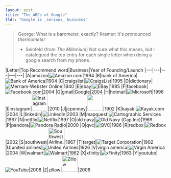 ```yaml
---
layout: post
title: "The ABCs of Google"
tldr: "Google is _serious_ business"
---
```

> George: What is a barometer, exactly?
> Kramer: It's pronounced _thermometer_
>  - Seinfeld (from _The Millenium_)
Not sure what this means, but I catalogued the top entry for each single letter when doing a google search from my phone.

|Letter|Top Recommend word|Business|Year of Founding/Launch
|---|---|---|---|---|
|A|amazon|![Amazon.com](http://upload.wikimedia.org/wikipedia/commons/thumb/6/62/Amazon.com-Logo.svg/100px-Amazon.com-Logo.svg.png)|1994
|B|bank of America|![Bank of America](http://upload.wikimedia.org/wikipedia/en/thumb/0/04/Bank_of_America.svg/150px-Bank_of_America.svg.png)|1904
|C|craigslist|![CraigsList](http://upload.wikimedia.org/wikipedia/commons/thumb/c/c6/Craigslist.svg/100px-Craigslist.svg.png)|1995
|D|dictionary|![Merriam-Webster Online](http://upload.wikimedia.org/wikipedia/en/thumb/3/32/Merriam-Webster_logo.svg/75px-Merriam-Webster_logo.svg.png)|1840
|E|ebay|![EBay](http://upload.wikimedia.org/wikipedia/commons/thumb/1/11/EBay_former_logo.svg/100px-EBay_former_logo.svg.png)|1995
|F|facebook|![Facebook.com](http://upload.wikimedia.org/wikipedia/commons/thumb/0/06/Facebook.svg/100px-Facebook.svg.png)|2004
|G|gmail|Google|2004
|H|hotmail|![Microsoft](http://upload.wikimedia.org/wikipedia/en/7/70/Hotmail_logo.png)|1996
|I|instagram|<img alt="Instagram" src="http://upload.wikimedia.org/wikipedia/en/2/28/Instagram_logo.png" height="50px"/>|2010
|J|jcpenney|<img src="http://upload.wikimedia.org/wikipedia/en/8/80/JCPenney2009ffghfsgf.png" height="50px"/>|1902
|K|kayak|![Kayak.com](http://upload.wikimedia.org/wikipedia/en/thumb/b/b2/KAYAK_logo.png/200px-KAYAK_logo.png)|2004
|L|linkedin|![LinkedIn](http://upload.wikimedia.org/wikipedia/commons/thumb/0/01/LinkedIn_Logo.svg/100px-LinkedIn_Logo.svg.png)|2003
|M|mapquest|![Cartographic Services](http://upload.wikimedia.org/wikipedia/en/archive/f/f8/20120923211042%21Mapquestlogonew.png)|1967
|N|netflix|![Netflix](http://upload.wikimedia.org/wikipedia/commons/thumb/6/69/Netflix_logo.svg/100px-Netflix_logo.svg.png)|1997
|O|old navy|![Old Navy (Gap Inc)](http://upload.wikimedia.org/wikipedia/en/thumb/8/8b/OldNavyOriginalLogo.jpg/100px-OldNavyOriginalLogo.jpg)|1969
|P|pandora|![Pandora Radio](http://upload.wikimedia.org/wikipedia/commons/thumb/e/ed/Pandora2-Logo.svg/150px-Pandora2-Logo.svg.png)|2000
|Q|qvc|![QVC](http://upload.wikimedia.org/wikipedia/commons/thumb/5/5a/QVC_HD.svg/75px-QVC_HD.svg.png)|1986
|R|redbox|![Redbox](http://upload.wikimedia.org/wikipedia/en/f/fc/Redbox_logo.png)|2002
|S|southwest|<img alt="Southwest Airlines" src="http://upload.wikimedia.org/wikipedia/en/2/22/Southwest.com_Takeoff_Logo.jpg" height="50px"/>|1967
|T|target|![Target Corporation](http://upload.wikimedia.org/wikipedia/commons/thumb/9/9a/Target_logo.svg/50px-Target_logo.svg.png)|1902
|U|united airlines|![United Airlines](http://upload.wikimedia.org/wikipedia/en/thumb/e/e0/United_Airlines_Logo.svg/200px-United_Airlines_Logo.svg.png)|1926
|V|virgin america|![Virgin America](http://upload.wikimedia.org/wikipedia/en/thumb/5/58/Virgin_America_Logo.svg/150px-Virgin_America_Logo.svg.png)|2004
|W|walmart|![Walmart](http://upload.wikimedia.org/wikipedia/commons/thumb/7/76/New_Walmart_Logo.svg/200px-New_Walmart_Logo.svg.png)|1962
|X|xfinity|![xFinity](http://upload.wikimedia.org/wikipedia/commons/thumb/a/a3/Comcast_Logo.svg/150px-Comcast_Logo.svg.png)|1963
|Y|youtube|![YouTube](http://upload.wikimedia.org/wikipedia/commons/thumb/e/e8/Logo_Youtube.svg/100px-Logo_Youtube.svg.png)|2006
|Z|zillow|<img alt="Zillow" src="http://upload.wikimedia.org/wikipedia/commons/c/c1/Zillowlogo_color.PNG" height="50px"/>|2006
